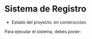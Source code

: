<h1> Sistema de Registro </h1>

- Estado del proyecto: en construccion.

Para ejecutar el sistema, debes poner:


